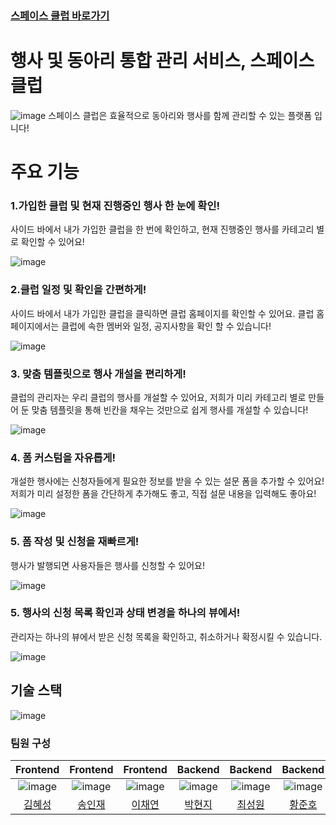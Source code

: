 ### [스페이스 클럽 바로가기](https://spaceclub.vercel.app/)

# 행사 및 동아리 통합 관리 서비스, 스페이스 클럽 
![image](https://github.com/Space-Club/Frontend/assets/42764685/23e7f5d6-cc98-49c0-96fc-dfcb0ff636b8)
스페이스 클럽은 효율적으로 동아리와 행사를 함께 관리할 수 있는 플랫폼 입니다!


# 주요 기능
### 1.가입한 클럽 및 현재 진행중인 행사 한 눈에 확인!
사이드 바에서 내가 가입한 클럽을 한 번에 확인하고, 현재 진행중인 행사를 카테고리 별로 확인할 수 있어요!

![image](https://github.com/Space-Club/Frontend/assets/42764685/a45567aa-4d71-4115-816b-ed2b2228eab4)

### 2.클럽 일정 및 확인을 간편하게!
사이드 바에서 내가 가입한 클럽을 클릭하면 클럽 홈페이지를 확인할 수 있어요.
클럽 홈페이지에서는 클럽에 속한 멤버와 일정, 공지사항을 확인 할 수 있습니다!

![image](https://github.com/Space-Club/Frontend/assets/42764685/d3e4bb79-3af3-4f5d-bc18-818b88198466)

### 3. 맞춤 템플릿으로 행사 개설을 편리하게!
클럽의 관리자는 우리 클럽의 행사를 개설할 수 있어요, 저희가 미리 카테고리 별로 만들어 둔 맞춤 템플릿을 통해 빈칸을 채우는 것만으로 쉽게 행사를 개설할 수 있습니다!

![image](https://github.com/Space-Club/Frontend/assets/42764685/1e4b8c00-e455-41bd-9765-e32cab89d8f7)

### 4. 폼 커스텀을 자유롭게!
개설한 행사에는 신청자들에게 필요한 정보를 받을 수 있는 설문 폼을 추가할 수 있어요!
저희가 미리 설정한 폼을 간단하게 추가해도 좋고, 직접 설문 내용을 입력해도 좋아요!

![image](https://github.com/Space-Club/Frontend/assets/42764685/054effb5-bb4a-4327-b1a8-6b0df5d4d33f)

### 5. 폼 작성 및 신청을 재빠르게!
행사가 발행되면 사용자들은 행사를 신청할 수 있어요!

![image](https://github.com/Space-Club/Frontend/assets/42764685/129ce19a-bc44-40e5-86b2-5f355c9732e3)

### 5. 행사의 신청 목록 확인과 상태 변경을 하나의 뷰에서!
관리자는 하나의 뷰에서 받은 신청 목록을 확인하고, 취소하거나 확정시킬 수 있습니다.

![image](https://github.com/Space-Club/Frontend/assets/42764685/8a79823b-671e-4f7f-bfb6-f17d4e32aec3)

## 기술 스택
![image](https://github.com/Space-Club/Frontend/assets/42764685/e915e591-28a8-4286-bd59-82adb2ac5fb9)

### 팀원 구성

|Frontend|                                                        Frontend                                                        |                           Frontend                            |                           Backend                            |                           Backend                            |                           Backend                            |
|:--:|:----------------------------------------------------------------------------------------------------------------:|:--------------------------------------------------------------:|:--------------------------------------------------------------:|:--------------------------------------------------------------:|:--------------------------------------------------------------:|
|![image](https://avatars.githubusercontent.com/u/42764685?v=4)|![image](https://avatars.githubusercontent.com/u/44944877?v=4)|![image](https://avatars.githubusercontent.com/u/98521882?v=4) | ![image](https://avatars.githubusercontent.com/u/63945197?v=4) | ![image](https://avatars.githubusercontent.com/u/22406453?v=4) | ![image](https://avatars.githubusercontent.com/u/72647031?v=4) |
|[김혜성](https://github.com/hyesung99)|[송인재](https://github.com/SongInjae)|[이채연](https://github.com/colorkite10)|[박현지](https://github.com/hyeon-z)|[최성원](https://github.com/choi5798)|[황준호](https://github.com/juno-junho)|

